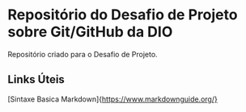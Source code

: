 # Repositório do Desafio de Projeto sobre Git/GitHub da DIO
Repositório criado para o Desafio de Projeto.


## Links Úteis
[Sintaxe Basica Markdown]{https://www.markdownguide.org/}
